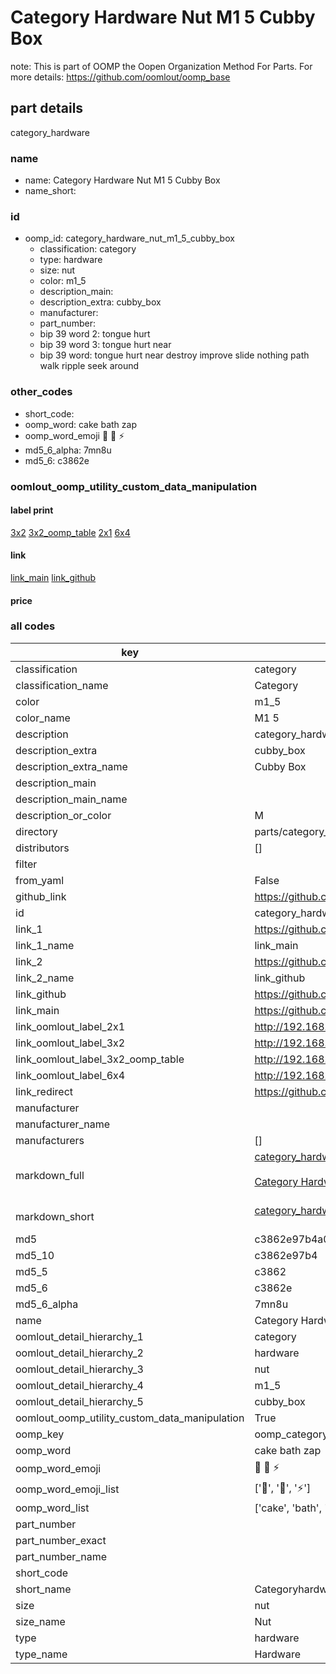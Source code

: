# Category Hardware Nut M1 5 Cubby Box  

note: This is part of OOMP the Oopen Organization Method For Parts. For more details: https://github.com/oomlout/oomp_base

##  part details
  



category_hardware



### name
* name: Category Hardware Nut M1 5 Cubby Box
* name_short: 
### id
* oomp_id: category_hardware_nut_m1_5_cubby_box
  * classification: category
  * type: hardware
  * size: nut
  * color: m1_5
  * description_main: 
  * description_extra: cubby_box
  * manufacturer: 
  * part_number: 
  * bip 39 word 2: tongue hurt
  * bip 39 word 3: tongue hurt near
  * bip 39 word: tongue hurt near destroy improve slide nothing path walk ripple seek around

### other_codes
* short_code: 
* oomp_word: cake bath zap
* oomp_word_emoji :cake: :bath: :zap:
* md5_6_alpha: 7mn8u
* md5_6: c3862e






### oomlout_oomp_utility_custom_data_manipulation
#### label print
[3x2](http://192.168.1.245:1112/?label=oomp%207mn8u)
[3x2_oomp_table](http://192.168.1.108:1112/?label=oomp%207mn8u)
[2x1](http://192.168.1.242:1112/?label=oomp%207mn8u)
[6x4](http://192.168.1.55:1112/?label=oomp%207mn8u)    

#### link

[link_main](https://github.com/oomlout/oomlout_oomp_version_1_messy/tree/main/parts/category_hardware_nut_m1_5_cubby_box) [link_github](https://github.com/oomlout/oomlout_oomp_version_1_messy/tree/main/parts/category_hardware_nut_m1_5_cubby_box)                             

#### price







### all codes 
| key | value |  
| --- | --- |  
| classification | category |  
| classification_name | Category |  
| color | m1_5 |  
| color_name | M1 5 |  
| description | category_hardware |  
| description_extra | cubby_box |  
| description_extra_name | Cubby Box |  
| description_main |  |  
| description_main_name |  |  
| description_or_color | M  |  
| directory | parts/category_hardware_nut_m1_5_cubby_box |  
| distributors | [] |  
| filter |  |  
| from_yaml | False |  
| github_link | https://github.com/oomlout/oomlout_oomp_part_src/tree/main/parts/category_hardware_nut_m1_5_cubby_box |  
| id | category_hardware_nut_m1_5_cubby_box |  
| link_1 | https://github.com/oomlout/oomlout_oomp_version_1_messy/tree/main/parts/category_hardware_nut_m1_5_cubby_box |  
| link_1_name | link_main |  
| link_2 | https://github.com/oomlout/oomlout_oomp_version_1_messy/tree/main/parts/category_hardware_nut_m1_5_cubby_box |  
| link_2_name | link_github |  
| link_github | https://github.com/oomlout/oomlout_oomp_version_1_messy/tree/main/parts/category_hardware_nut_m1_5_cubby_box |  
| link_main | https://github.com/oomlout/oomlout_oomp_version_1_messy/tree/main/parts/category_hardware_nut_m1_5_cubby_box |  
| link_oomlout_label_2x1 | http://192.168.1.242:1112/?label=oomp%207mn8u |  
| link_oomlout_label_3x2 | http://192.168.1.245:1112/?label=oomp%207mn8u |  
| link_oomlout_label_3x2_oomp_table | http://192.168.1.108:1112/?label=oomp%207mn8u |  
| link_oomlout_label_6x4 | http://192.168.1.55:1112/?label=oomp%207mn8u |  
| link_redirect | https://github.com/oomlout/oomlout_oomp_version_1_messy/tree/main/parts/category_hardware_nut_m1_5_cubby_box |  
| manufacturer |  |  
| manufacturer_name |  |  
| manufacturers | [] |  
| markdown_full | [category_hardware_nut_m1_5_cubby_box](none)<br>[](none)<br>[Category Hardware Nut M1 5 Cubby Box](none)<br><br> |  
| markdown_short | [category_hardware_nut_m1_5_cubby_box](none)<br><br> |  
| md5 | c3862e97b4a0f2db2e3903c3271bf723 |  
| md5_10 | c3862e97b4 |  
| md5_5 | c3862 |  
| md5_6 | c3862e |  
| md5_6_alpha | 7mn8u |  
| name | Category Hardware Nut M1 5 Cubby Box |  
| oomlout_detail_hierarchy_1 | category |  
| oomlout_detail_hierarchy_2 | hardware |  
| oomlout_detail_hierarchy_3 | nut |  
| oomlout_detail_hierarchy_4 | m1_5 |  
| oomlout_detail_hierarchy_5 | cubby_box |  
| oomlout_oomp_utility_custom_data_manipulation | True |  
| oomp_key | oomp_category_hardware_nut_m1_5_cubby_box |  
| oomp_word | cake bath zap |  
| oomp_word_emoji | :cake: :bath: :zap: |  
| oomp_word_emoji_list | [':cake:', ':bath:', ':zap:'] |  
| oomp_word_list | ['cake', 'bath', 'zap'] |  
| part_number |  |  
| part_number_exact |  |  
| part_number_name |  |  
| short_code |  |  
| short_name | Categoryhardware |  
| size | nut |  
| size_name | Nut |  
| type | hardware |  
| type_name | Hardware |  
